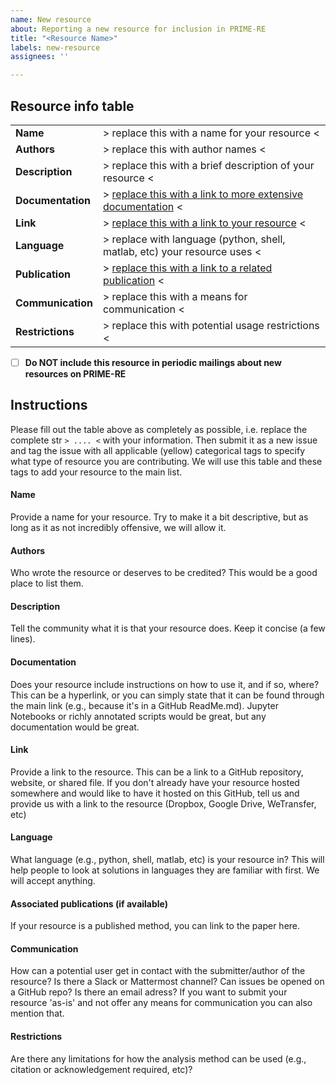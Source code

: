 ```yaml
---
name: New resource
about: Reporting a new resource for inclusion in PRIME-RE
title: "<Resource Name>"
labels: new-resource
assignees: ''

---
```


## Resource info table    

|                     |                                                                                         |
| :------------------ | :-------------------------------------------------------------------------------------- |
| **Name**            | > replace this with a name for your resource <                                          |    
| **Authors**         | > replace this with author names <                                                      |
| **Description**     | > replace this with a brief description of your resource <                              |
| **Documentation**   | > [replace this with a link to more extensive documentation](http://link-to-docs.com) < |
| **Link**            | > [replace this with a link to your resource](http://link-to-resource.com) <            |
| **Language**        | > replace with language (python, shell, matlab, etc) your resource uses <               |
| **Publication**     | > [replace this with a link to a related publication](http://link-to-publication.com) < |
| **Communication**   | > replace this with a means for communication <                                         |
| **Restrictions**    | > replace this with potential usage restrictions <                                         |
    
    
- [ ] **Do NOT include this resource in periodic mailings about new resources on PRIME-RE** 


## Instructions     
Please fill out the table above as completely as possible, i.e. replace the complete str `> .... <` with your information. 
Then submit it as a new issue and tag the issue with all applicable (yellow) categorical tags to specify what type of resource you are contributing.
We will use this table and these tags to add your resource to the main list.    

#### Name
Provide a name for your resource. Try to make it a bit descriptive, but as long as it as not incredibly offensive, we will allow it.    

#### Authors 
Who wrote the resource or deserves to be credited? This would be a good place to list them.

#### Description 
Tell the community what it is that your resource does. Keep it concise (a few lines).

#### Documentation
Does your resource include instructions on how to use it, and if so, where? 
This can be a hyperlink, or you can simply state that it can be found through the main link (e.g., because it's in a GitHub ReadMe.md).
Jupyter Notebooks or richly annotated scripts would be great, but any documentation would be great. 

#### Link
Provide a link to the resource. This can be a link to a GitHub repository, website, or shared file. 
If you don't already have your resource hosted somewhere and would like to have it hosted on this GitHub, 
tell us and provide us with a link to the resource (Dropbox, Google Drive, WeTransfer, etc)

#### Language
What language (e.g., python, shell, matlab, etc) is your resource in? This will help people to look at solutions in languages they are familiar with first.
We will accept anything. 

#### Associated publications (if available)
If your resource is a published method, you can link to the paper here.

#### Communication
How can a potential user get in contact with the submitter/author of the resource? 
Is there a Slack or Mattermost channel? Can issues be opened on a GitHub repo? Is there an email adress?
If you want to submit your resource 'as-is' and not offer any means for communication you can also mention that.

#### Restrictions
Are there any limitations for how the analysis method can be used (e.g., citation or acknowledgement required, etc)?
